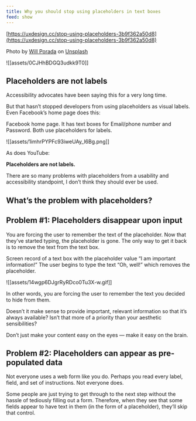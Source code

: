 ```yaml
---
title: Why you should stop using placeholders in text boxes
feed: show
---
```


[https://uxdesign.cc/stop-using-placeholders-3b9f362a50d8](https://uxdesign.cc/stop-using-placeholders-3b9f362a50d8)

Photo by [Will Porada](https://unsplash.com/@will0629?utm_source=medium&utm_medium=referral) on [Unsplash](https://unsplash.com/?utm_source=medium&utm_medium=referral)

![[assets/0CJHhBDGQ3udkk9T0]]

## **Placeholders are not labels**

Accessibility advocates have been saying this for a very long time.

But that hasn’t stopped developers from using placeholders as visual labels. Even Facebook’s home page does this:

Facebook home page. It has text boxes for Email/phone number and Password. Both use placeholders for labels.

![[assets/1imhrPYPFc93iweUAy_l6Bg.png]]

As does YouTube:

**Placeholders are not labels.**

There are so many problems with placeholders from a usability and accessibility standpoint, I don’t think they should ever be used.

## What’s the problem with placeholders?

## Problem \#1: Placeholders disappear upon input

You are forcing the user to remember the text of the placeholder. Now that they’ve started typing, the placeholder is gone. The only way to get it back is to remove the text from the text box.

Screen record of a text box with the placeholder value “I am important information!” The user begins to type the text “Oh, well!” which removes the placeholder.

![[assets/14wgp6DJgrRyRDco0Tu3X-w.gif]]

In other words, you are forcing the user to remember the text you decided to hide from them.

Doesn’t it make sense to provide important, relevant information so that it’s always available? Isn’t that more of a priority than your aesthetic sensibilities?

Don’t just make your content easy on the eyes — make it easy on the brain.

## Problem \#2: Placeholders can appear as pre-populated data

Not everyone uses a web form like you do. Perhaps you read every label, field, and set of instructions. Not everyone does.

Some people are just trying to get through to the next step without the hassle of tediously filling out a form. Therefore, when they see that some fields appear to have text in them (in the form of a placeholder), they’ll skip that control.
